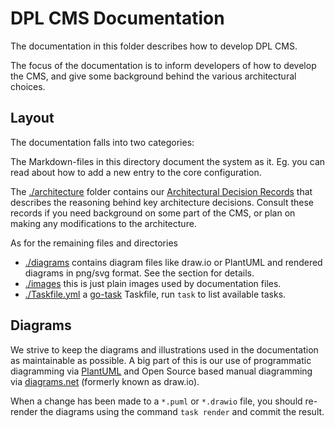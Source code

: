 # DPL CMS Documentation

The documentation in this folder describes how to develop DPL CMS.

The focus of the documentation is to inform developers of how to develop the
CMS, and give some background behind the various architectural choices.

## Layout

The documentation falls into two categories:

The Markdown-files in this
directory document the system as it. Eg. you can read about how to add a new
entry to the core configuration.

The [./architecture](architecture/) folder contains our
[Architectural Decision Records](https://adr.github.io/)
that describes the reasoning behind key architecture decisions. Consult these
records if you need background on some part of the CMS, or plan on making any
modifications to the architecture.

As for the remaining files and directories

* [./diagrams](diagrams/) contains diagram files like draw.io or PlantUML and
  rendered diagrams in png/svg format. See the section for details.
* [./images](images/) this is just plain images used by documentation files.
* [./Taskfile.yml](Taskfile.yml) a [go-task](https://taskfile.dev) Taskfile,
  run `task` to list available tasks.

## Diagrams

We strive to keep the diagrams and illustrations used in the documentation as
maintainable as possible. A big part of this is our use of programmatic
diagramming via [PlantUML](https://plantuml.com/) and Open Source based
manual diagramming via [diagrams.net](https://www.diagrams.net/) (formerly
known as draw.io).

When a change has been made to a `*.puml` or `*.drawio` file, you should
re-render the diagrams using the command `task render` and commit the result.
